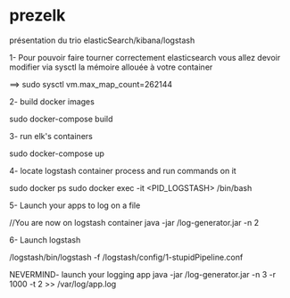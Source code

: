 # prezelk
présentation du trio elasticSearch/kibana/logstash


1- Pour pouvoir faire tourner correctement elasticsearch vous allez devoir modifier via sysctl la mémoire allouée à votre container

==> sudo sysctl vm.max_map_count=262144



2- build docker images

sudo docker-compose build

3- run elk's containers

sudo docker-compose up

4- locate logstash container process and run commands on it

sudo docker ps 
sudo docker exec -it <PID_LOGSTASH> /bin/bash

5- Launch your apps to log on a file

//You are now on logstash container
java -jar /log-generator.jar -n 2 

6- Launch logstash 

/logstash/bin/logstash -f /logstash/config/1-stupidPipeline.conf




NEVERMIND- launch your logging app
java -jar /log-generator.jar -n 3 -r 1000 -t 2 >> /var/log/app.log

